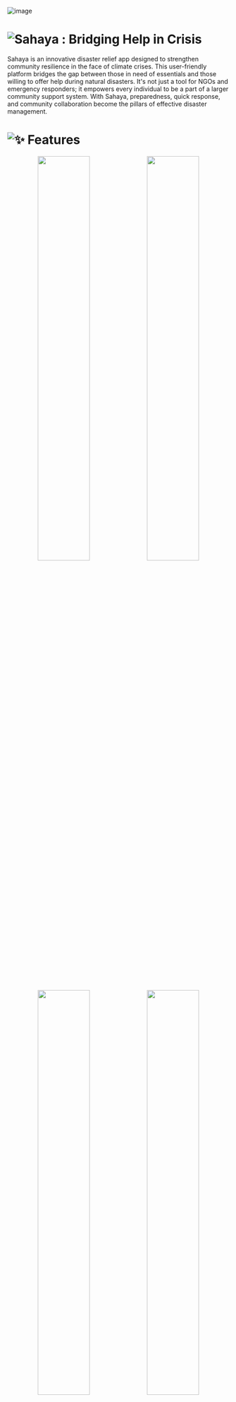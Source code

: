 ![image](https://github.com/sr2echa/sahaya/assets/65058816/32a8ad3f-9ae0-4504-88a5-5c5fa91b1e19)


# ![<samp>Sahaya : Bridging Help in Crisis</samp>](https://github.com/sr2echa/sahaya/assets/65058816/fe87756f-842c-45de-a66d-8693f27c5959)

Sahaya is an innovative disaster relief app designed to strengthen community resilience in the face of climate crises. This user-friendly platform bridges the gap between those in need of essentials and those willing to offer help during natural disasters. It's not just a tool for NGOs and emergency responders; it empowers every individual to be a part of a larger community support system. With Sahaya, preparedness, quick response, and community collaboration become the pillars of effective disaster management.


# ![✨ Features](https://github.com/sr2echa/sahaya/assets/65058816/5089d132-eac9-4587-8291-e472f1f8cf62)

<p align=center>
  <img src="https://github.com/sr2echa/sahaya/assets/65058816/4c004ad5-e76f-4ef1-b116-ecfaa3822368" width=48.5%> <img src="https://github.com/sr2echa/sahaya/assets/65058816/39208eed-e6ff-422b-a85c-aaefb00c67b8" width=48.5%>
  <img src="https://github.com/sr2echa/sahaya/assets/65058816/525a6ee7-b960-4dc8-8757-1e5deb2afd07" width=48.5%> <img src="https://github.com/sr2echa/sahaya/assets/65058816/3b36bc68-309f-48b7-8dc1-890f5e0410cf" width=48.5%>
</p>

# ![📱 Preview](https://github.com/sr2echa/sahaya/assets/65058816/545d49ec-f141-4ae4-b5f1-a3f0fb3b0f8c)


<table align=center>
  <tr>
    <td width=33% style="text-align: center;">
      <h2 align=center>Sahaya</h2>
      Sahaya is an innovative disaster relief app designed to strengthen community resilience in the face of climate crises
      <br><br>
      <img src="https://github.com/sr2echa/sahaya/assets/65058816/6ea2f6d7-70d1-4206-bc2b-58add2264b74">
    </td>
    <td width=33% style="text-align: center;">
      <h2 align=center>Simple Onboarding</h2>
      Simplified UI and streamlined UX makes the app intutive and seamlessly easy to use!
      <br><br>
      <video src="https://github.com/sr2echa/sahaya/assets/65058816/4cb927cc-48ac-49e6-a11d-fc0a46813244">
    </td>
    <td width=33% style="text-align: center;">
      <h2 align=center>Disaster Management. <br> At its finest.</h2>
      With Sahaya, preparedness quick response and community collaboration becomes the pillars of effective disaster management
      <br><br>
      <video src="https://github.com/sr2echa/sahaya/assets/65058816/e5c2b8f0-5402-4603-90a4-0b98737b3589">
      </td>
  </tr>
  
  <tr>
    <td width=33% style="text-align: center;">
      <h2 align=center>Your Personalized AI Weather Companion</h2>
      Stay one step ahead of disasters with personalized alerts on upcoming natural calamities and receive tailored precautions based on your location. Because being prepared is the key to saving lives.
      <br><br>
      <video src="https://github.com/sr2echa/sahaya/assets/65058816/4943c7e5-d3ec-49ca-b504-f8bd6026df3b">
    </td>
    <td width=33% style="text-align: center;">
      <h2 align=center>No internet? No problem! </h2>
      Sahaya works seamlessly offline, ensuring real-time data on nearby assistance needs and offerings. Be a helping hand, anytime, anywhere. Thanks to our sms-as-an-api for making it possible :)
      <br><br>
      <video src="https://github.com/sr2echa/sahaya/assets/65058816/f408497f-dfa5-49ca-933b-fb34372be94a">
    </td>
    <td width=33% style="text-align: center;">
      <h2 align=center>Dedicated SOS functionalities</h2>
      With just a tap, you can instantly alert your emergency contacts, ensuring swift assistance and prioritizing your safety above all else. When disaster strikes, count on Sahaya as your lifeline.
      <br><br>
      <video src="https://github.com/sr2echa/sahaya/assets/65058816/1f84699b-4b19-4aa4-b5b3-409a19e49a54">
    </td>
  </tr>
</table>



# ![⚙️ Installation](https://github.com/sr2echa/sahaya/assets/65058816/6ff587ec-5be2-40ce-a170-5ca3211ea41f)

<table>
<tr>
<td width=48.5%>

## 📝 Prerequisites:

Ensure that you have the following tools and resources:

1. **Flutter SDK** 
2. **Android Studio** 
3. **Python 3.6+** 
4. **Gemini API**
5. **Google Cloud Platform (GCP) Account** 
6. **Firebase** 
7. **pnpm**
8. **Twilio API**
9. **Novu API**
- text-editor of your choice
- emulator / debug device

  <br>

## 🔮 Minimum Requirements
- 2GB Storage
- 8GB RAM
- Intel Pentium + 
- Windows 7+ (or) Mac OSX 8+

</td>
<td width=48.5%>

## 🪴 Usage:

#### 1. Clone the repository:

    git clone https://github.com/sr2echa/sahaya.git

#### 2. Navigate to the project directory:

    cd sahaya

#### 3. Install Flutter dependencies:

    flutter pub get

#### 4. Update `.env` (in both /mobile & /flask)
#### 5. Open a `emulator`

#### 6. Run the application:

    turbo dev
######    or with a filter for mobile:
    turbo dev --filter=mobile
    
</samp>
<br>
</td>
</tr>
</table>

  
# ![💻 Tech Stack](https://github.com/sr2echa/sahaya/assets/65058816/95fd84e7-66b3-4114-b023-783a70aad800)

![image](https://github.com/sr2echa/sahaya/assets/65058816/afe995f7-7a02-4120-a465-d2e449c76c74)



# ![🦄 Acknowledgments](https://github.com/sr2echa/sahaya/assets/65058816/76cc1c9d-a676-4703-83b5-cec48a077f8d)

We are highly thankful to all those who were part of our product research and filled the form. We got more feedback, ideas & suggestions that we are actively developing and many of which we put into effect!

--- 
<h6> <samp>

📜 Licensed under [MIT License](./LICENSE) <br>
 Made for GDSC Solution Challenge 2024 with 💖

</samp>
</h6>
